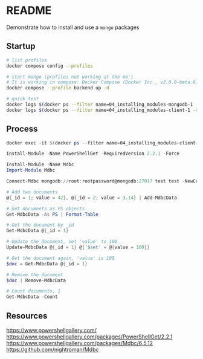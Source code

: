 # README

Demonstrate how to install and use a `mongo` packages

## Startup

```sh
# list profiles
docker compose config --profiles               

# start mongo (profiles not working at the mo')
# It is working in compose: Docker Compose (Docker Inc., v2.0.0-beta.6) - Docker Desktop 3.5.2
docker compose --profile backend up -d 

# quick test
docker logs $(docker ps --filter name=04_installing_modules-mongodb-1 -q)
docker logs $(docker ps --filter name=04_installing_modules-client-1 -q)


```

## Process

```ps1
docker exec -it $(docker ps --filter name=04_installing_modules-client-1 -q) /bin/pwsh 

Install-Module -Name PowerShellGet -RequiredVersion 2.2.1 -Force

Install-Module -Name Mdbc
Import-Module Mdbc

Connect-Mdbc mongodb://root:rootpassword@mongodb:27017 test test -NewCollection     

# Add two documents
@{_id = 1; value = 42}, @{_id = 2; value = 3.14} | Add-MdbcData

# Get documents as PS objects
Get-MdbcData -As PS | Format-Table

# Get the document by _id
Get-MdbcData @{_id = 1}

# Update the document, set 'value' to 100
Update-MdbcData @{_id = 1} @{'$set' = @{value = 100}}

# Get the document again, 'value' is 100
$doc = Get-MdbcData @{_id = 1}

# Remove the document
$doc | Remove-MdbcData

# Count documents, 1
Get-MdbcData -Count
```

## Resources
https://www.powershellgallery.com/
https://www.powershellgallery.com/packages/PowerShellGet/2.2.1
https://www.powershellgallery.com/packages/Mdbc/6.5.12
https://github.com/nightroman/Mdbc